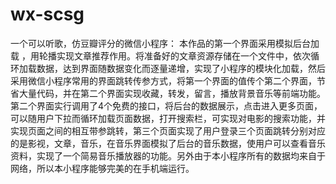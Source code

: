 # wx-scsg
一个可以听歌，仿豆瓣评分的微信小程序：
本作品的第一个界面采用模拟后台加载
，用轮播实现文章推荐作用。将准备好的文章资源存储在一个文件中，依次循环加载数据，达到界面随数据变化而逐量递增，实现了小程序的模块化加载，然后采用微信小程序常用的界面跳转传参方式，将第一个界面的值传个第二个界面，节省大量代码，并在第二个界面实现收藏，转发，留言，播放背景音乐等前端功能。第二个界面实行调用了4个免费的接口，将后台的数据展示，点击进入更多页面，可以随用户下拉而循环加载页面数据，打开搜索栏，可实现对电影的搜索功能，并实现页面之间的相互带参跳转，第三个页面实现了用户登录三个页面跳转分别对应的是影视，文章，音乐，在音乐界面模拟了后台的音乐数据，使用户可以查看音乐资料，实现了一个简易音乐播放器的功能。另外由于本小程序所有的数据均来自于网络，所以本小程序能够完美的在手机端运行。
